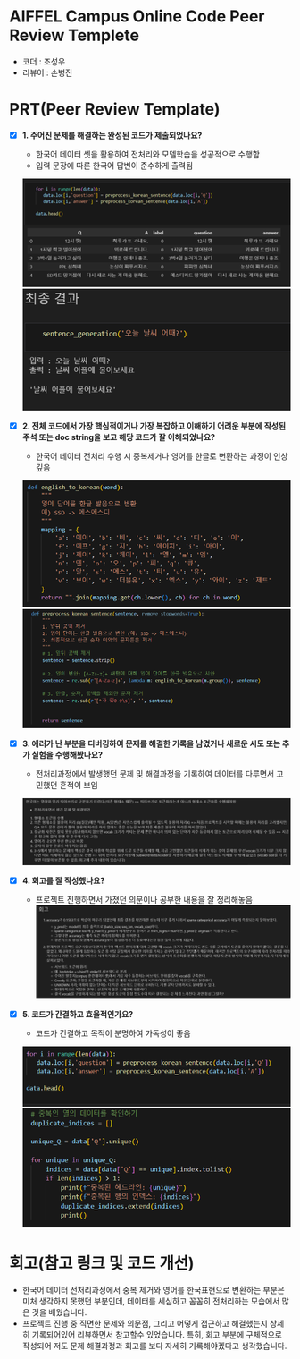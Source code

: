 # AIFFEL Campus Online Code Peer Review Templete
- 코더 : 조성우
- 리뷰어 : 손병진


# PRT(Peer Review Template)
- [x]  **1. 주어진 문제를 해결하는 완성된 코드가 제출되었나요?**
    - 한국어 데이터 셋을 활용하여 전처리와 모델학습을 성공적으로 수행함
    - 입력 문장에 따른 한국어 답변이 준수하게 출력됨
      
    ![alt text](screenshot/image_0.png)
    ![alt text](screenshot/image_1.png)
    
- [x]  **2. 전체 코드에서 가장 핵심적이거나 가장 복잡하고 이해하기 어려운 부분에 작성된 주석 또는 doc string을 보고 해당 코드가 잘 이해되었나요?**
    - 한국어 데이터 전처리 수행 시 중복제거나 영어를 한글로 변환하는 과정이 인상깊음

    ![alt text](screenshot/image_2_0.png)
    ![alt text](screenshot/image_2_1.png)
        
- [x]  **3. 에러가 난 부분을 디버깅하여 문제를 해결한 기록을 남겼거나 새로운 시도 또는 추가 실험을 수행해봤나요?**
    - 전처리과정에서 발생했던 문제 및 해결과정을 기록하여 데이터를 다루면서 고민했던 흔적이 보임
    
    ![alt text](screenshot/image_3.png)
        
- [x]  **4. 회고를 잘 작성했나요?**
    - 프로젝트 진행하면서 가졌던 의문이나 공부한 내용을 잘 정리해놓음
    ![alt text](screenshot/image_4.png)
        
- [x]  **5. 코드가 간결하고 효율적인가요?**
    - 코드가 간결하고 목적이 분명하여 가독성이 좋음

    ![alt text](screenshot/image_5.png)
    ![alt text](screenshot/image_6.png)


# 회고(참고 링크 및 코드 개선)
- 한국어 데이터 전처리과정에서 중복 제거와 영어를 한국표현으로 변환하는 부분은 미처 생각하지 못했던 부분인데, 데이터를 세심하고 꼼꼼히 전처리하는 모습에서 많은 것을 배웠습니다. 
- 프로젝트 진행 중 직면한 문제와 의문점, 그리고 어떻게 접근하고 해결했는지 상세히 기록되어있어 리뷰하면서 참고할수 있었습니다. 특히, 회고 부분에 구체적으로 작성되어 저도 문제 해결과정과 회고를 보다 자세히 기록해야곘다고 생각했습니다.    
